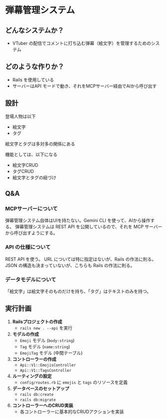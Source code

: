 # 弾幕管理システム

## どんなシステムか？

- VTuber の配信でコメントに打ち込む弾幕（絵文字）を管理するためのシステム

## どのような作りか？

- Rails を使用している
- サーバーはAPI モードで動き、それをMCPサーバー経由でAIから呼び出す

## 設計

登場人物は以下

- 絵文字
- タグ

絵文字とタグは多対多の関係にある

機能としては、以下になる

- 絵文字CRUD
- タグCRUD
- 絵文字とタグの紐づけ

## Q&A

### MCPサーバーについて

弾幕管理システム自体はUIを持たない。Gemini CLI を使って、AIから操作する。
弾幕管理システムは REST API を公開しているので、それを MCP サーバーから呼び出すようにする。

### API の仕様について

REST API を使う。
URL については特に指定はないが、Rails の作法に則る。
JSON の構造も決まっていないが、こちらも Rails の作法に則る。

### データモデルについて

「絵文字」は絵文字そのものだけを持ち、「タグ」はテキストのみを持つ。

## 実行計画

1.  **Railsプロジェクトの作成**
    - `rails new . --api` を実行
2.  **モデルの作成**
    - `Emoji` モデル (`body:string`)
    - `Tag` モデル (`name:string`)
    - `EmojiTag` モデル (中間テーブル)
3.  **コントローラーの作成**
    - `Api::V1::EmojisController`
    - `Api::V1::TagsController`
4.  **ルーティングの設定**
    - `config/routes.rb` に `emojis` と `tags` のリソースを定義
5.  **データベースのセットアップ**
    - `rails db:create`
    - `rails db:migrate`
6.  **コントローラーへのCRUD実装**
    - 各コントローラーに基本的なCRUDアクションを実装
